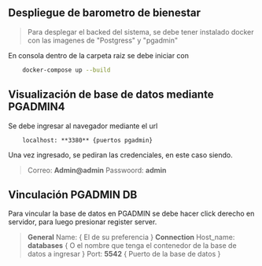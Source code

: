 ## Despliegue de barometro de bienestar
> Para desplegar el backed del sistema, se debe tener instalado docker con las imagenes de "Postgress" y "pgadmin" 

En consola dentro de la carpeta raiz se debe iniciar con 
``` bash
    docker-compose up --build
```

## Visualización de base de datos mediante PGADMIN4
Se debe ingresar al navegador mediante el url 
``` web
    localhost: **3380** {puertos pgadmin}
```
Una vez ingresado, se pediran las credenciales, en este caso siendo.
> Correo: **Admin@admin**
> Passwoord: **admin**

## Vinculación PGADMIN DB
Para vincular la base de datos en PGADMIN se debe hacer click derecho en servidor, para luego presionar register server.
> **General**
> Name: { El de su preferencia }
> **Connection**
> Host_name: **databases** { O el nombre que tenga el contenedor de la base de datos a ingresar }
> Port: **5542** { Puerto de la base de datos }







